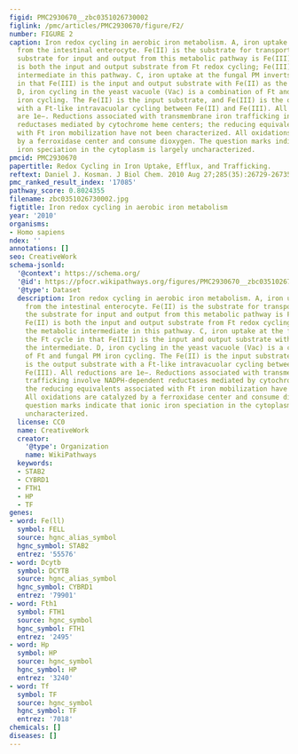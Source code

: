 ```yaml
---
figid: PMC2930670__zbc0351026730002
figlink: /pmc/articles/PMC2930670/figure/F2/
number: FIGURE 2
caption: Iron redox cycling in aerobic iron metabolism. A, iron uptake and efflux
  from the intestinal enterocyte. Fe(II) is the substrate for transport, whereas the
  substrate for input and output from this metabolic pathway is Fe(III). B, Fe(II)
  is both the input and output substrate from Ft redox cycling; Fe(III) is the metabolic
  intermediate in this pathway. C, iron uptake at the fungal PM inverts the Ft cycle
  in that Fe(III) is the input and output substrate with Fe(II) as the intermediate.
  D, iron cycling in the yeast vacuole (Vac) is a combination of Ft and fungal PM
  iron cycling. The Fe(II) is the input substrate, and Fe(III) is the output substrate
  with a Ft-like intravacuolar cycling between Fe(II) and Fe(III). All reductions
  are 1e−. Reductions associated with transmembrane iron trafficking involve NADPH-dependent
  reductases mediated by cytochrome heme centers; the reducing equivalents associated
  with Ft iron mobilization have not been characterized. All oxidations are catalyzed
  by a ferroxidase center and consume dioxygen. The question marks indicate that ionic
  iron speciation in the cytoplasm is largely uncharacterized.
pmcid: PMC2930670
papertitle: Redox Cycling in Iron Uptake, Efflux, and Trafficking.
reftext: Daniel J. Kosman. J Biol Chem. 2010 Aug 27;285(35):26729-26735.
pmc_ranked_result_index: '17085'
pathway_score: 0.8024355
filename: zbc0351026730002.jpg
figtitle: Iron redox cycling in aerobic iron metabolism
year: '2010'
organisms:
- Homo sapiens
ndex: ''
annotations: []
seo: CreativeWork
schema-jsonld:
  '@context': https://schema.org/
  '@id': https://pfocr.wikipathways.org/figures/PMC2930670__zbc0351026730002.html
  '@type': Dataset
  description: Iron redox cycling in aerobic iron metabolism. A, iron uptake and efflux
    from the intestinal enterocyte. Fe(II) is the substrate for transport, whereas
    the substrate for input and output from this metabolic pathway is Fe(III). B,
    Fe(II) is both the input and output substrate from Ft redox cycling; Fe(III) is
    the metabolic intermediate in this pathway. C, iron uptake at the fungal PM inverts
    the Ft cycle in that Fe(III) is the input and output substrate with Fe(II) as
    the intermediate. D, iron cycling in the yeast vacuole (Vac) is a combination
    of Ft and fungal PM iron cycling. The Fe(II) is the input substrate, and Fe(III)
    is the output substrate with a Ft-like intravacuolar cycling between Fe(II) and
    Fe(III). All reductions are 1e−. Reductions associated with transmembrane iron
    trafficking involve NADPH-dependent reductases mediated by cytochrome heme centers;
    the reducing equivalents associated with Ft iron mobilization have not been characterized.
    All oxidations are catalyzed by a ferroxidase center and consume dioxygen. The
    question marks indicate that ionic iron speciation in the cytoplasm is largely
    uncharacterized.
  license: CC0
  name: CreativeWork
  creator:
    '@type': Organization
    name: WikiPathways
  keywords:
  - STAB2
  - CYBRD1
  - FTH1
  - HP
  - TF
genes:
- word: Fe(ll)
  symbol: FELL
  source: hgnc_alias_symbol
  hgnc_symbol: STAB2
  entrez: '55576'
- word: Dcytb
  symbol: DCYTB
  source: hgnc_alias_symbol
  hgnc_symbol: CYBRD1
  entrez: '79901'
- word: Fth1
  symbol: FTH1
  source: hgnc_symbol
  hgnc_symbol: FTH1
  entrez: '2495'
- word: Hp
  symbol: HP
  source: hgnc_symbol
  hgnc_symbol: HP
  entrez: '3240'
- word: Tf
  symbol: TF
  source: hgnc_symbol
  hgnc_symbol: TF
  entrez: '7018'
chemicals: []
diseases: []
---
```


